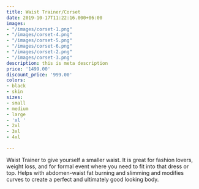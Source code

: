 ```yaml
---
title: Waist Trainer/Corset
date: 2019-10-17T11:22:16.000+06:00
images:
- "/images/corset-1.png"
- "/images/corset-4.png"
- "/images/corset-5.png"
- "/images/corset-6.png"
- "/images/corset-2.png"
- "/images/corset-3.png"
description: this is meta description
price: '1499.00'
discount_price: '999.00'
colors:
- black
- skin
sizes:
- small
- medium
- large
- 'xl '
- 2xl
- 3xl
- 4xl

---
```

Waist Trainer to give yourself a smaller waist. It is great for fashion lovers, weight loss, and for formal event where you need to fit into that dress or top. Helps with abdomen-waist fat burning and slimming and modifies curves to create a perfect and ultimately good looking body.